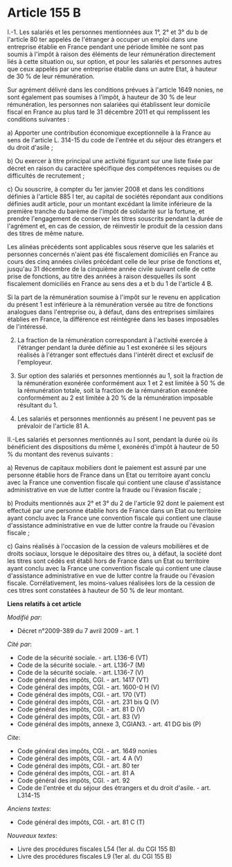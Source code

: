 # Article 155 B

I.-1. Les salariés et les personnes mentionnées aux 1°, 2° et 3° du b de l'article 80 ter appelés de l'étranger à occuper un
emploi dans une entreprise établie en France pendant une période limitée ne sont pas soumis à l'impôt à raison des éléments
de leur rémunération directement liés à cette situation ou, sur option, et pour les salariés et personnes autres que ceux
appelés par une entreprise établie dans un autre Etat, à hauteur de 30 % de leur rémunération. 

Sur agrément délivré dans les conditions prévues à l'article 1649 nonies, ne sont également pas soumises à l'impôt, à hauteur
de 30 % de leur rémunération, les personnes non salariées qui établissent leur domicile fiscal en France au plus tard le 31
décembre 2011 et qui remplissent les conditions suivantes : 

a) Apporter une contribution économique exceptionnelle à la France au sens de l'article L. 314-15 du code de l'entrée et du
séjour des étrangers et du droit d'asile ; 

b) Ou exercer à titre principal une activité figurant sur une liste fixée par décret en raison du caractère spécifique des
compétences requises ou de difficultés de recrutement ; 

c) Ou souscrire, à compter du 1er janvier 2008 et dans les conditions définies à l'article 885 I ter, au capital de sociétés
répondant aux conditions définies audit article, pour un montant excédant la limite inférieure de la première tranche du
barème de l'impôt de solidarité sur la fortune, et prendre l'engagement de conserver les titres souscrits pendant la durée de
l'agrément et, en cas de cession, de réinvestir le produit de la cession dans des titres de même nature. 

Les alinéas précédents sont applicables sous réserve que les salariés et personnes concernés n'aient pas été fiscalement
domiciliés en France au cours des cinq années civiles précédant celle de leur prise de fonctions et, jusqu'au 31 décembre de
la cinquième année civile suivant celle de cette prise de fonctions, au titre des années à raison desquelles ils sont
fiscalement domiciliés en France au sens des a et b du 1 de l'article 4 B. 

Si la part de la rémunération soumise à l'impôt sur le revenu en application du présent 1 est inférieure à la rémunération
versée au titre de fonctions analogues dans l'entreprise ou, à défaut, dans des entreprises similaires établies en France, la
différence est réintégrée dans les bases imposables de l'intéressé. 

2. La fraction de la rémunération correspondant à l'activité exercée à l'étranger pendant la durée définie au 1 est exonérée
si les séjours réalisés à l'étranger sont effectués dans l'intérêt direct et exclusif de l'employeur. 

3. Sur option des salariés et personnes mentionnés au 1, soit la fraction de la rémunération exonérée conformément aux 1 et 2
est limitée à 50 % de la rémunération totale, soit la fraction de la rémunération exonérée conformément au 2 est limitée à 20
% de la rémunération imposable résultant du 1.

4. Les salariés et personnes mentionnés au présent I ne peuvent pas se prévaloir de l'article 81 A. 

II.-Les salariés et personnes mentionnés au I sont, pendant la durée où ils bénéficient des dispositions du même I, exonérés
d'impôt à hauteur de 50 % du montant des revenus suivants : 

a) Revenus de capitaux mobiliers dont le paiement est assuré par une personne établie hors de France dans un Etat ou
territoire ayant conclu avec la France une convention fiscale qui contient une clause d'assistance administrative en vue de
lutter contre la fraude ou l'évasion fiscale ; 

b) Produits mentionnés aux 2° et 3° du 2 de l'article 92 dont le paiement est effectué par une personne établie hors de
France dans un Etat ou territoire ayant conclu avec la France une convention fiscale qui contient une clause d'assistance
administrative en vue de lutter contre la fraude ou l'évasion fiscale ; 

c) Gains réalisés à l'occasion de la cession de valeurs mobilières et de droits sociaux, lorsque le dépositaire des titres
ou, à défaut, la société dont les titres sont cédés est établi hors de France dans un Etat ou territoire ayant conclu avec la
France une convention fiscale qui contient une clause d'assistance administrative en vue de lutter contre la fraude ou
l'évasion fiscale. Corrélativement, les moins-values réalisées lors de la cession de ces titres sont constatées à hauteur de
50 % de leur montant.

**Liens relatifs à cet article**

_Modifié par_:

  - Décret n°2009-389 du 7 avril 2009 - art. 1

_Cité par_:

  - Code de la sécurité sociale. - art. L136-6 (VT)
  - Code de la sécurité sociale. - art. L136-7 (M)
  - Code de la sécurité sociale. - art. L136-7 (V)
  - Code général des impôts, CGI. - art. 1417 (VT)
  - Code général des impôts, CGI. - art. 1600-0 H (V)
  - Code général des impôts, CGI. - art. 170 (VT)
  - Code général des impôts, CGI. - art. 231 bis Q (V)
  - Code général des impôts, CGI. - art. 81 D (V)
  - Code général des impôts, CGI. - art. 83 (V)
  - Code général des impôts, annexe 3, CGIAN3. - art. 41 DG bis (P)

_Cite_:

  - Code général des impôts, CGI. - art. 1649 nonies
  - Code général des impôts, CGI. - art. 4 A (V)
  - Code général des impôts, CGI. - art. 80 ter
  - Code général des impôts, CGI. - art. 81 A
  - Code général des impôts, CGI. - art. 92
  - Code de l'entrée et du séjour des étrangers et du droit d'asile. - art. L314-15

_Anciens textes_:

  - Code général des impôts, CGI. - art. 81 C (T)

_Nouveaux textes_:

  - Livre des procédures fiscales L54 (1er al. du CGI 155 B)
  - Livre des procédures fiscales L9 (1er al. du CGI 155 B)
